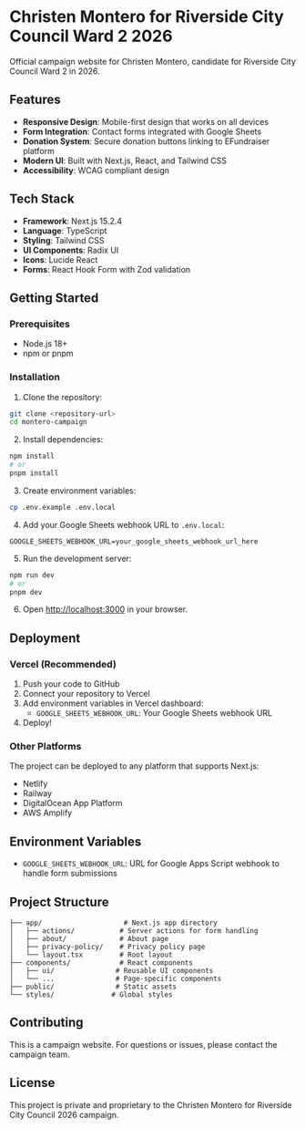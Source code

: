 # Christen Montero for Riverside City Council Ward 2 2026

Official campaign website for Christen Montero, candidate for Riverside City Council Ward 2 in 2026.

## Features

- **Responsive Design**: Mobile-first design that works on all devices
- **Form Integration**: Contact forms integrated with Google Sheets
- **Donation System**: Secure donation buttons linking to EFundraiser platform
- **Modern UI**: Built with Next.js, React, and Tailwind CSS
- **Accessibility**: WCAG compliant design

## Tech Stack

- **Framework**: Next.js 15.2.4
- **Language**: TypeScript
- **Styling**: Tailwind CSS
- **UI Components**: Radix UI
- **Icons**: Lucide React
- **Forms**: React Hook Form with Zod validation

## Getting Started

### Prerequisites

- Node.js 18+ 
- npm or pnpm

### Installation

1. Clone the repository:
```bash
git clone <repository-url>
cd montero-campaign
```

2. Install dependencies:
```bash
npm install
# or
pnpm install
```

3. Create environment variables:
```bash
cp .env.example .env.local
```

4. Add your Google Sheets webhook URL to `.env.local`:
```
GOOGLE_SHEETS_WEBHOOK_URL=your_google_sheets_webhook_url_here
```

5. Run the development server:
```bash
npm run dev
# or
pnpm dev
```

6. Open [http://localhost:3000](http://localhost:3000) in your browser.

## Deployment

### Vercel (Recommended)

1. Push your code to GitHub
2. Connect your repository to Vercel
3. Add environment variables in Vercel dashboard:
   - `GOOGLE_SHEETS_WEBHOOK_URL`: Your Google Sheets webhook URL
4. Deploy!

### Other Platforms

The project can be deployed to any platform that supports Next.js:
- Netlify
- Railway
- DigitalOcean App Platform
- AWS Amplify

## Environment Variables

- `GOOGLE_SHEETS_WEBHOOK_URL`: URL for Google Apps Script webhook to handle form submissions

## Project Structure

```
├── app/                    # Next.js app directory
│   ├── actions/           # Server actions for form handling
│   ├── about/             # About page
│   ├── privacy-policy/    # Privacy policy page
│   └── layout.tsx         # Root layout
├── components/            # React components
│   ├── ui/               # Reusable UI components
│   └── ...               # Page-specific components
├── public/               # Static assets
└── styles/              # Global styles
```

## Contributing

This is a campaign website. For questions or issues, please contact the campaign team.

## License

This project is private and proprietary to the Christen Montero for Riverside City Council 2026 campaign. 